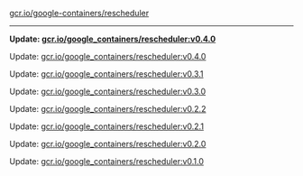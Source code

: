 [gcr.io/google-containers/rescheduler](https://hub.docker.com/r/cruse/rescheduler/tags/) 

----
**Update: [gcr.io/google_containers/rescheduler:v0.4.0](https://hub.docker.com/r/cruse/rescheduler/tags/)**

Update: [gcr.io/google_containers/rescheduler:v0.4.0](https://hub.docker.com/r/cruse/rescheduler/tags/)

Update: [gcr.io/google_containers/rescheduler:v0.3.1](https://hub.docker.com/r/cruse/rescheduler/tags/)

Update: [gcr.io/google_containers/rescheduler:v0.3.0](https://hub.docker.com/r/cruse/rescheduler/tags/)

Update: [gcr.io/google_containers/rescheduler:v0.2.2](https://hub.docker.com/r/cruse/rescheduler/tags/)

Update: [gcr.io/google_containers/rescheduler:v0.2.1](https://hub.docker.com/r/cruse/rescheduler/tags/)

Update: [gcr.io/google_containers/rescheduler:v0.2.0](https://hub.docker.com/r/cruse/rescheduler/tags/)

Update: [gcr.io/google_containers/rescheduler:v0.1.0](https://hub.docker.com/r/cruse/rescheduler/tags/)

